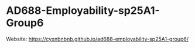 # AD688-Employability-sp25A1-Group6
Website: https://cyxnbnbnb.github.io/ad688-employability-sp25A1-group6/
